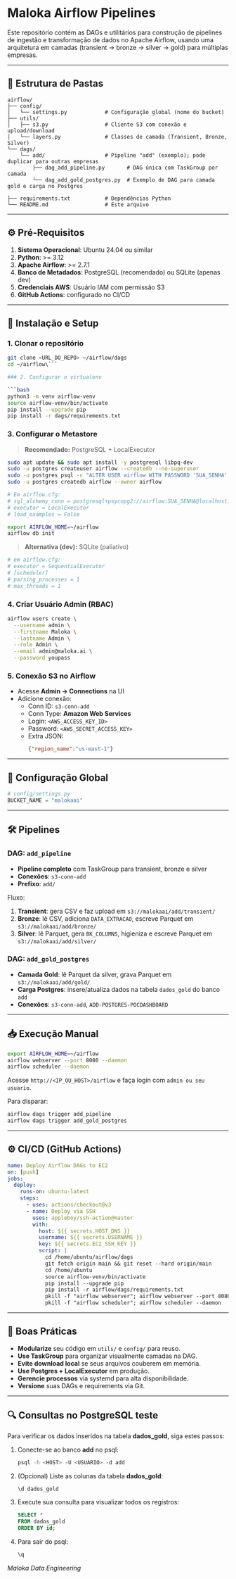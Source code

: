 # Maloka Airflow Pipelines

Este repositório contém as DAGs e utilitários para construção de pipelines de ingestão e transformação de dados no Apache Airflow, usando uma arquitetura em camadas (transient → bronze → silver → gold) para múltiplas empresas.

---

## 📁 Estrutura de Pastas

```text
airflow/
├── config/
│   └── settings.py            # Configuração global (nome do bucket)
├── utils/
│   ├── s3.py                  # Cliente S3 com conexão e upload/download
│   └── layers.py              # Classes de camada (Transient, Bronze, Silver)
└── dags/
    └── add/                   # Pipeline "add" (exemplo); pode duplicar para outras empresas
        ├── dag_add_pipeline.py       # DAG única com TaskGroup por camada
        └── dag_add_gold_postgres.py  # Exemplo de DAG para camada gold e carga no Postgres

├── requirements.txt           # Dependências Python
└── README.md                  # Este arquivo
```

---

## ⚙️ Pré-Requisitos

1. **Sistema Operacional**: Ubuntu 24.04 ou similar
2. **Python**: >= 3.12
3. **Apache Airflow**: >= 2.7.1
4. **Banco de Metadados**: PostgreSQL (recomendado) ou SQLite (apenas dev)
5. **Credenciais AWS**: Usuário IAM com permissão S3
6. **GitHub Actions**: configurado no CI/CD

---

## 🚀 Instalação e Setup

### 1. Clonar o repositório

```bash
git clone <URL_DO_REPO> ~/airflow/dags
cd ~/airflow\```

### 2. Configurar o virtualenv

```bash
python3 -m venv airflow-venv
source airflow-venv/bin/activate
pip install --upgrade pip
pip install -r dags/requirements.txt
```

### 3. Configurar o Metastore

> **Recomendado:** PostgreSQL + LocalExecutor

```bash
sudo apt update && sudo apt install -y postgresql libpq-dev
sudo -u postgres createuser airflow --createdb --no-superuser
sudo -u postgres psql -c "ALTER USER airflow WITH PASSWORD 'SUA_SENHA';"
sudo -u postgres createdb airflow --owner airflow

# Em airflow.cfg:
# sql_alchemy_conn = postgresql+psycopg2://airflow:SUA_SENHA@localhost:5432/airflow
# executor = LocalExecutor
# load_examples = False

export AIRFLOW_HOME=~/airflow
airflow db init
```

> **Alternativa (dev):** SQLite (paliativo)
```ini
# em airflow.cfg:
# executor = SequentialExecutor
# [scheduler]
# parsing_processes = 1
# max_threads = 1
```

### 4. Criar Usuário Admin (RBAC)

```bash
airflow users create \
  --username admin \
  --firstname Maloka \
  --lastname Admin \
  --role Admin \
  --email admin@maloka.ai \
  --password youpass
```

### 5. Conexão S3 no Airflow

- Acesse **Admin → Connections** na UI
- Adicione conexão:
  - Conn ID: `s3-conn-add`
  - Conn Type: **Amazon Web Services**
  - Login: `<AWS_ACCESS_KEY_ID>`
  - Password: `<AWS_SECRET_ACCESS_KEY>`
  - Extra JSON:
    ```json
    {"region_name":"us-east-1"}
    ```

---

## 📜 Configuração Global

```python
# config/settings.py
BUCKET_NAME = "malokaai"
```

---

## 🛠️ Pipelines

### DAG: `add_pipeline`

- **Pipeline completo** com TaskGroup para transient, bronze e silver
- **Conexões**: `s3-conn-add`
- **Prefixo**: `add/`

Fluxo:
1. **Transient**: gera CSV e faz upload em `s3://malokaai/add/transient/`
2. **Bronze**: lê CSV, adiciona `DATA_EXTRACAO`, escreve Parquet em `s3://malokaai/add/bronze/`
3. **Silver**: lê Parquet, gera `BK_COLUMNS`, higieniza e escreve Parquet em `s3://malokaai/add/silver/`

### DAG: `add_gold_postgres`

- **Camada Gold**: lê Parquet da silver, grava Parquet em `s3://malokaai/add/gold/`
- **Carga Postgres**: insere/atualiza dados na tabela `dados_gold` do banco `add`
- **Conexões**: `s3-conn-add`, `ADD-POSTGRES-POCDASHBOARD`

---

## 📥 Execução Manual

```bash
export AIRFLOW_HOME=~/airflow
airflow webserver --port 8080 --daemon
airflow scheduler --daemon
```
Acesse `http://<IP_OU_HOST>/airflow` e faça login com `admin ou seu usuario`.

Para disparar:
```bash
airflow dags trigger add_pipeline
airflow dags trigger add_gold_postgres
```

---

## ⚙️ CI/CD (GitHub Actions)

```yaml
name: Deploy Airflow DAGs to EC2
on: [push]
jobs:
  deploy:
    runs-on: ubuntu-latest
    steps:
      - uses: actions/checkout@v3
      - name: Deploy via SSH
        uses: appleboy/ssh-action@master
        with:
          host: ${{ secrets.HOST_DNS }}
          username: ${{ secrets.USERNAME }}
          key: ${{ secrets.EC2_SSH_KEY }}
          script: |
            cd /home/ubuntu/airflow/dags
            git fetch origin main && git reset --hard origin/main
            cd /home/ubuntu
            source airflow-venv/bin/activate
            pip install --upgrade pip
            pip install -r airflow/dags/requirements.txt
            pkill -f "airflow webserver"; airflow webserver --port 8080 --daemon
            pkill -f "airflow scheduler"; airflow scheduler --daemon
```

---

## 🎯 Boas Práticas

- **Modularize** seu código em `utils/` e `config/` para reuso.
- **Use TaskGroup** para organizar visualmente camadas na DAG.
- **Evite download local** se seus arquivos couberem em memória.
- **Use Postgres + LocalExecutor** em produção.
- **Gerencie processos** via systemd para alta disponibilidade.
- **Versione** suas DAGs e requirements via Git.

---

## 🔍 Consultas no PostgreSQL teste

Para verificar os dados inseridos na tabela **dados_gold**, siga estes passos:

1. Conecte-se ao banco **add** no psql:

   ```bash
   psql -h <HOST> -U <USUÁRIO> -d add
   ```

2. (Opcional) Liste as colunas da tabela **dados_gold**:

   ```sql
   \d dados_gold
   ```

3. Execute sua consulta para visualizar todos os registros:

   ```sql
   SELECT *
   FROM dados_gold
   ORDER BY id;
   ```

4. Para sair do psql:

   ```sql
   \q
   ```

*Maloka Data Engineering*

